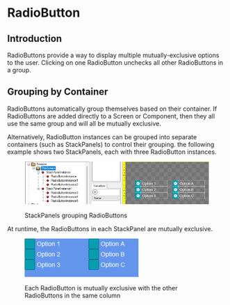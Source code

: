 # RadioButton

## Introduction

RadioButtons provide a way to display multiple mutually-exclusive options to the user. Clicking on one RadioButton unchecks all other RadioButtons in a group.

## Grouping by Container

RadioButtons automatically group themselves based on their container. If RadioButtons are added directly to a Screen or Component, then they all use the same group and will all be mutually exclusive.

Alternatively, RadioButton instances can be grouped into separate containers (such as StackPanels) to control their grouping. the following example shows two StackPanels, each with three RadioButton instances.

<figure><img src="../../../../.gitbook/assets/31_06 17 29.png" alt=""><figcaption><p>StackPanels grouping RadioButtons</p></figcaption></figure>

At runtime, the RadioButtons in each StackPanel are mutually exclusive.

<figure><img src="../../../../.gitbook/assets/31_06 18 57.gif" alt=""><figcaption><p>Each RadioButton is mutually exclusive with the other RadioButtons in the same column</p></figcaption></figure>
